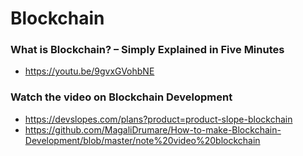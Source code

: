 # Blockchain 

### What is Blockchain? – Simply Explained in Five Minutes
- https://youtu.be/9gvxGVohbNE

### Watch the video on Blockchain Development 
- https://devslopes.com/plans?product=product-slope-blockchain
- https://github.com/MagaliDrumare/How-to-make-Blockchain-Development/blob/master/note%20video%20blockchain


